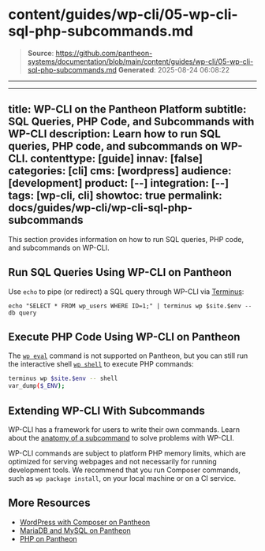 # content/guides/wp-cli/05-wp-cli-sql-php-subcommands.md

> **Source**: https://github.com/pantheon-systems/documentation/blob/main/content/guides/wp-cli/05-wp-cli-sql-php-subcommands.md
> **Generated**: 2025-08-24 06:08:22

---

---
title: WP-CLI on the Pantheon Platform
subtitle: SQL Queries, PHP Code, and Subcommands with WP-CLI
description: Learn how to run SQL queries, PHP code, and subcommands on WP-CLI.
contenttype: [guide]
innav: [false]
categories: [cli]
cms: [wordpress]
audience: [development]
product: [--]
integration: [--]
tags: [wp-cli, cli]
showtoc: true
permalink: docs/guides/wp-cli/wp-cli-sql-php-subcommands
---

This section provides information on how to run SQL queries, PHP code, and subcommands on WP-CLI.

## Run SQL Queries Using WP-CLI on Pantheon

Use `echo` to pipe (or redirect) a SQL query through WP-CLI via [Terminus](/terminus):

```bash{promptUser: user}
echo "SELECT * FROM wp_users WHERE ID=1;" | terminus wp $site.$env -- db query
```

## Execute PHP Code Using WP-CLI on Pantheon

The [`wp eval`](https://developer.wordpress.org/cli/commands/eval/) command is not supported on Pantheon, but you can still run the interactive shell [`wp shell`](https://developer.wordpress.org/cli/commands/shell/) to execute PHP commands:

```bash
terminus wp $site.$env -- shell
var_dump($_ENV);
```

## Extending WP-CLI With Subcommands

WP-CLI has a framework for users to write their own commands. Learn about the [anatomy of a subcommand](https://make.wordpress.org/cli/handbook/commands-cookbook/#anatomy-of-a-command) to solve problems with WP-CLI.

WP-CLI commands are subject to platform PHP memory limits, which are optimized for serving webpages and not necessarily for running development tools. We recommend that you run Composer commands, such as `wp package install`, on your local machine or on a CI service.

## More Resources

- [WordPress with Composer on Pantheon](/guides/wordpress-composer)
- [MariaDB and MySQL on Pantheon](/guides/mariadb-mysql)
- [PHP on Pantheon](/guides/php#supported-php-versions)